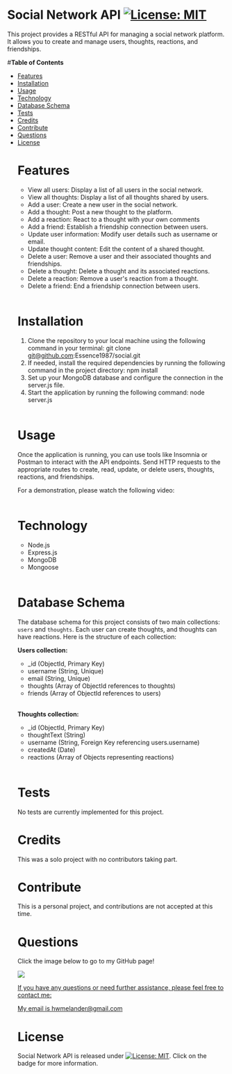 # **Social Network API** [![License: MIT](https://img.shields.io/badge/License-MIT-yellow.svg)](https://opensource.org/licenses/MIT)

This project provides a RESTful API for managing a social network platform. It allows you to create and manage users, thoughts, reactions, and friendships.

#**Table of Contents**<br><ul><li>[Features](#features)</li><li>[Installation](#installation)</li><li>[Usage](#usage)</li><li>[Technology](#technology)</li><li>[Database Schema](#database-schema)</li><li>[Tests](#tests)</li><li>[Credits](#credits)</li><li>[Contribute](#contribute)</li><li>[Questions](#questions)</li><li>[License](#license)</li>

# **Features**

- View all users: Display a list of all users in the social network.
- View all thoughts: Display a list of all thoughts shared by users.
- Add a user: Create a new user in the social network.
- Add a thought: Post a new thought to the platform.
- Add a reaction: React to a thought with your own comments
- Add a friend: Establish a friendship connection between users.
- Update user information: Modify user details such as username or email.
- Update thought content: Edit the content of a shared thought.
- Delete a user: Remove a user and their associated thoughts and friendships.
- Delete a thought: Delete a thought and its associated reactions.
- Delete a reaction: Remove a user's reaction from a thought.
- Delete a friend: End a friendship connection between users.
</br></br>

# **Installation**

1. Clone the repository to your local machine using the following command in your terminal: git clone git@github.com:Essence1987/social.git
2. If needed, install the required dependencies by running the following command in the project directory: npm install
3. Set up your MongoDB database and configure the connection in the server.js file.
4. Start the application by running the following command: node server.js</br></br>

# **Usage**

Once the application is running, you can use tools like Insomnia or Postman to interact with the API endpoints. Send HTTP requests to the appropriate routes to create, read, update, or delete users, thoughts, reactions, and friendships.

For a demonstration, please watch the following video:
</br></br>

# **Technology**

* Node.js
* Express.js
* MongoDB
* Mongoose </br></br>

# **Database Schema**

The database schema for this project consists of two main collections: `users` and `thoughts`. Each user can create thoughts, and thoughts can have reactions. Here is the structure of each collection:

**Users collection:**

 * _id (ObjectId, Primary Key)
 * username (String, Unique)
 * email (String, Unique)
 * thoughts (Array of ObjectId references to thoughts)
 * friends (Array of ObjectId references to users)</br></br>

**Thoughts collection:**

* _id (ObjectId, Primary Key)
* thoughtText (String)
* username (String, Foreign Key referencing users.username)
* createdAt (Date)
* reactions (Array of Objects representing reactions)</br></br>

# **Tests**

No tests are currently implemented for this project.

# **Credits**

This was a solo project with no contributors taking part.

# **Contribute**

This is a personal project, and contributions are not accepted at this time.

# **Questions**

Click the image below to go to my GitHub page!

<a href="https://github.com/essence1987"><img src="https://github-profile-summary-cards.vercel.app/api/cards/profile-details?username=essence1987&theme=default"/>

If you have any questions or need further assistance, please feel free to contact me:

My email is hwmelander@gmail.com

# **License**

Social Network API is released under [![License: MIT](https://img.shields.io/badge/License-MIT-yellow.svg)](https://opensource.org/licenses/MIT). Click on the badge for more information.
